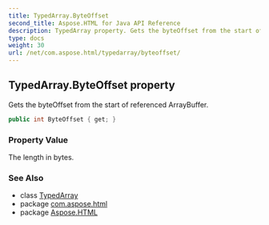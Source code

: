 ```yaml
---
title: TypedArray.ByteOffset
second_title: Aspose.HTML for Java API Reference
description: TypedArray property. Gets the byteOffset from the start of referenced ArrayBuffer
type: docs
weight: 30
url: /net/com.aspose.html/typedarray/byteoffset/
---
```

## TypedArray.ByteOffset property

Gets the byteOffset from the start of referenced ArrayBuffer.

```java
public int ByteOffset { get; }
```

### Property Value

The length in bytes.

### See Also

* class [TypedArray](../)
* package [com.aspose.html](../../typedarray/)
* package [Aspose.HTML](../../../)
